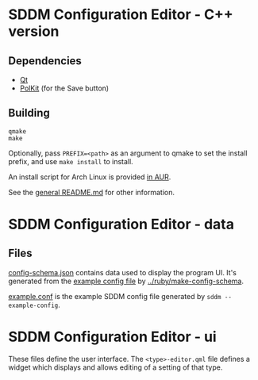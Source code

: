 # SDDM Configuration Editor - C++ version

## Dependencies

- [Qt](http://qt-project.org/)
- [PolKit](http://www.freedesktop.org/wiki/Software/polkit/) (for the Save button)

## Building

    qmake
    make

Optionally, pass `PREFIX=<path>` as an argument to qmake to set the install prefix,
and use `make install` to install.

An install script for Arch Linux is provided
[in AUR](https://aur.archlinux.org/packages/sddm-config-editor-git/).

See the [general README.md](/README.md) for other information.


# SDDM Configuration Editor - data

## Files
[config-schema.json](/data/config-schema.json) contains data used to display the program UI.
It's generated from the [example config file](data/example.conf) by
[../ruby/make-config-schema](/ruby/make-config-schema).

[example.conf](/data/example.conf) is the example SDDM config file generated by
`sddm --example-config`.

# SDDM Configuration Editor - ui

These files define the user interface. The `<type>-editor.qml` file
defines a widget which displays and allows editing of a setting of
that type.

